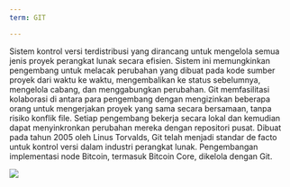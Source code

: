 ```yaml
---
term: GIT

---
```

Sistem kontrol versi terdistribusi yang dirancang untuk mengelola semua jenis proyek perangkat lunak secara efisien. Sistem ini memungkinkan pengembang untuk melacak perubahan yang dibuat pada kode sumber proyek dari waktu ke waktu, mengembalikan ke status sebelumnya, mengelola cabang, dan menggabungkan perubahan. Git memfasilitasi kolaborasi di antara para pengembang dengan mengizinkan beberapa orang untuk mengerjakan proyek yang sama secara bersamaan, tanpa risiko konflik file. Setiap pengembang bekerja secara lokal dan kemudian dapat menyinkronkan perubahan mereka dengan repositori pusat. Dibuat pada tahun 2005 oleh Linus Torvalds, Git telah menjadi standar de facto untuk kontrol versi dalam industri perangkat lunak. Pengembangan implementasi node Bitcoin, termasuk Bitcoin Core, dikelola dengan Git.

![](../../dictionnaire/assets/47.webp)